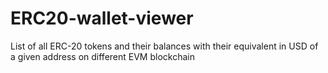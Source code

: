 # ERC20-wallet-viewer
 List of all ERC-20 tokens and their balances with their equivalent in USD of a given address on different EVM blockchain

